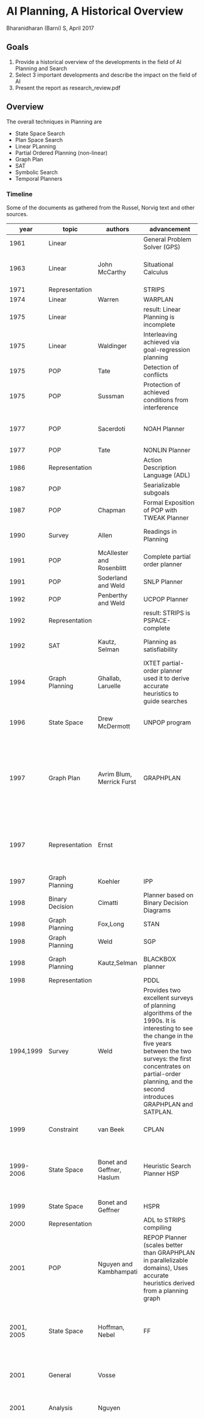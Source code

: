 # AI Planning, A Historical Overview
Bharanidharan (Barni) S, April 2017

## Goals
1. Provide a historical overview of the developments in the field of AI Planning and Search
2. Select 3 important developments and describe the impact on the field of AI
3. Present the report as research_review.pdf

## Overview
The overall techniques in Planning are

- State Space Search
- Plan Space Search
- Linear PLanning
- Partial Ordered Planning (non-linear)
- Graph Plan
- SAT 
- Symbolic Search
- Temporal Planners

### Timeline
Some of the documents as gathered from the Russel, Norvig text and other sources.

|year|topic|authors|advancement|notes|
|---|---|---|---|---|
|1961|Linear||General Problem Solver (GPS)||
|1963|Linear|John McCarthy|Situational Calculus|The situation calculus approach to planning was introduced|
|1971|Representation||STRIPS||
|1974|Linear|Warren|WARPLAN||
|1975|Linear||result:  Linear Planning is incomplete||
|1975|Linear|Waldinger|Interleaving achieved via goal-regression planning|||1975|POP|Tate|Detection of conflicts||
|1975|POP|Sussman|Protection of achieved conditions from interference||
|1977|POP|Sacerdoti|NOAH Planner|Pioneered construction of POP (aka task networks)|
|1977|POP|Tate|NONLIN Planner||
|1986|Representation||Action Description Language (ADL)||
|1987|POP||Searializable subgoals||
|1987|POP|Chapman|Formal Exposition of POP with TWEAK Planner|Proof of completeness and intractability|||1990|Survey|Allen|Readings in Planning|Comprehensive anthology of early work in the field||1991|POP|McAllester and Rosenblitt|Complete partial order planner||
|1991|POP|Soderland and Weld|SNLP Planner|widely distributed|
|1992|POP|Penberthy and Weld|UCPOP Planner||
|1992|Representation||result: STRIPS is PSPACE-complete||
|1992|SAT|Kautz, Selman|Planning as satisfiability|Proc. ECAI-92, Vienna, Austria, 359–363|
|1994|Graph Planning|Ghallab, Laruelle|IXTET partial-order planner used it to derive accurate heuristics to guide searches|Data structure closely resembling the planning graph|
|1996|State Space|Drew McDermott|UNPOP program|First to suggest the ignore-delete-list heuristic|
|1997|Graph Plan|Avrim Blum, Merrick Furst|GRAPHPLAN|Revitalized the field of planning with their GRAPHPLAN system, which was orders of magnitude faster than the partial-order planners of the time|
|1997|Representation|Ernst||Automatic “compiler” for generating propositional representations from PDDL problems||1997|Graph Planning|Koehler|IPP|||1998|Binary Decision|Cimatti|Planner based on Binary Decision Diagrams||
|1998|Graph Planning|Fox,Long|STAN||
|1998|Graph Planning|Weld|SGP||
|1998|Graph Planning|Kautz,Selman|BLACKBOX planner|Combines ideas from GRAPHPLAN and SATPLAN|
|1998|Representation||PDDL||
|1994,1999|Survey|Weld|Provides two excellent surveys of planning algorithms of the 1990s. It is interesting to see the change in the five years between the two surveys: the first concentrates on partial-order planning, and the second introduces GRAPHPLAN and SATPLAN.|
|1999|Constraint|van Beek|CPLAN|Based on constraint satisfaction|
|1999-2006|State Space|Bonet and Geffner, Haslum|Heuristic Search Planner HSP|Made state-space search practical for large planning problems, HSP searches in the forward direction|
|1999|State Space|Bonet and Geffner|HSPR|searches backward|
|2000|Representation||ADL to STRIPS compiling||
|2001|POP|Nguyen and Kambhampati|REPOP Planner (scales better than GRAPHPLAN in parallelizable domains), Uses accurate heuristics derived from a planning graph||
|2001, 2005|State Space|Hoffman, Nebel|FF|The most successful state-space searcher, winner of the AIPS 2000 planning competition|
|2001|General|Vosse||survey the use of integer programming for planning|
|2001|Analysis|Nguyen||thoroughly analyze heuristics derived from planning graphs.|
|2001|Survey|Helmert||Analyzes several classes of planning problems, and shows that constraint-based approaches such as GRAPHPLAN and SATPLAN are best for NP-hard domains, while search-based approaches do better in domains where feasible solutions can be found without backtracking.  GRAPHPLAN and SATPLAN have trouble in domains with many objects because that means they must create many actions. In some cases the problem can be delayed or avoided by generating the propositionalized actions dynamically, only as needed, rather than instantiating them all before the search begins.|
|2002|Planning graph|Gerevini, Serina|LPG|searched planning graphs using a local search technique inspired by WALKSAT. The winner of the 2002 AIPS planning competition.|
|1994, 2004|Analysis|Bylander, Ghallab||discuss the computational complexity of several variants of the planning problem|
|2003|Analysis|Helmert||proves complexity bounds for many of the standard benchmark problems|
|2004|Textbooks|Ghallab|Automated Planning|An excellent textbook on all aspects of planning|
|2005|Analysis|Hoffmann||analyzes the search space of the ignore-delete-list heuristic|
|2006|Textbooks|LaValle|Planning Algorithms|Covers classical and stochastic planning, with extensive coverage of robot motion planning||2006|State Space|Helmert, Ritcher|FASTDOWNWARD|Forward state-space search planner that preprocesses the action schemas into an alternative representation which makes some of the constraints more explicit. Won the 2004 planning competition|
|2008|State Space|Richter and Westphal|LAMA|Base'd on FASTDOWNWARD with improved heuristics, won the 2008 competition|
|2009|Analysis|Edelkamp, Haslum||Described how to construct pattern databases for planning heuristics|
## Important Developments

### Non-Linear Planning
Around 1975, Linear planning was discovered to be incomplete. It could not handle simple cases as described in Sussman Anamoly. Researchers explored Parial ordered planners (non-linear planning)for more efficient solutions. Partial Ordered Planners(POP) were proven to be complete. This technique are best suited for problems that could be decomposed into independent sub tasks. Using a least-commitment approach, multiple paths are explored in parallel. It can be implemented as a search of partially-ordered plans. Ordering constraints and causal links can be used to encode the plan. Some of the Non-linear plans:

* NOAH Planner(defined task networks)
* NONLIN Planner
* TWEAK Planner(Proof of completeness and intractability)
* SNLP Planner
* UCPOP Planner


Impact: Expanded the capability of AI planners to allow decomposability and solve problems that were not solvable by linear planners.

### GRAPHPLAN
Introduced by Blum, Furst in 1997, GRAPHPLAN outperformed the partial order planners of its day. The authors introduced the concept of a Planning Graph. Planning graph is constructed from the problem statements described in STRIPS (or PDDL). The planning graph encodes the problem in such a way that many useful constraints are explicitly available to reduce search space. Also the Planning Graph is not a state-space graph. A path in the Planning Graph is essentially a flow. The search combines aspects of both total and partial order planners. It guarantees the shortest path. It is a directed levelled graph with alternating levels of propositions and actions. Once the Planning Graph is constructed, a GRAPHPLAN algorithm is run on it to extract a valid plan.

Impact: Order of magnitude reduction in time taken to solve planning problems

### SATPLAN
Proposed in 1992 by Kautz, Selman in their paper "Planning as satisfiability", it was a new way to encode palnning problems. Soon compilers were developed to translate the STRIPS domain representation to a SAT domain representation, which was then solved using a Solver (systematic or stochastic). The basic representation is a function and quantifier free typed predicate logic. The problem is encoded as a schema which is conjunction of formulas. The advantage of such a system is tha any intermediate state constraints can be represented easily. Since the length of a theory is bounded by O(kc^d), where d is the number of quantifiers nesting in a schema (arguments to a predicate). Simple Action Splitting is used to reduce n-ary fluents (predicates) to unary predicates. Davis-Putman procedure (DP) or GSAT (randomized local search) procedure is used for solving. 

Impact: Provided a new way of modelling planning problems as SAT problems to use existing SAT solvers to find solutions. It moved from deduction formalized planning to first order propositional satisfiability. 

### Temporal Planning
Recently temporal planning explores AI planning in real world time domain, instead of time-steps as used by planners. Problems are representing using temporal extensions to PDDL or using NDL. The problem domain is reduced to SMT (Satisfiability Modulo Theories) and then solved.


## References
1. Artificial Intelligence: A Modern Approach by Norvig and Russel, Chapter 10, Bibliographical and Historical Notes
2. Jussi Rintanen, https://users.ics.aalto.fi/rintanen/planning.html
3. https://aitopics.org/misc/brief-history
4. https://www.reddit.com/r/artificial/comments/1yupjk/what_happened_to_planning/?
5. http://www.cs.cornell.edu/selman/papers/pdf/92.ecai.satplan.pdf
6. https://users.ics.aalto.fi/rintanen/papers/Rintanen14IPC.pdf
7. https://www.reddit.com/r/artificial/comments/3g2z4c/whats_the_current_state_of_ai_planning/
8. https://users.ics.aalto.fi/rintanen/ecai14tutorial/tutohandout-4up.pdf
9. http://www.cs.cmu.edu/~reids/planning/handouts/Comparison.pdf
10. http://homes.cs.washington.edu/%7Eweld/papers/pi2.pdf
11. https://people.cs.pitt.edu/~milos/courses/cs1571/Lectures/Class18a.pdf
12. http://www.cs.rochester.edu/u/kautz/papers/ijcai99blackbox.pdf
13. http://www.inf.ed.ac.uk/teaching/courses/plan/slides/Temporal-Planning-Slides.pdf
14. https://users.ics.aalto.fi/rintanen/temporalplanning.html




